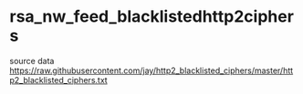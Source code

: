 # rsa_nw_feed_blacklistedhttp2ciphers

source data
https://raw.githubusercontent.com/jay/http2_blacklisted_ciphers/master/http2_blacklisted_ciphers.txt
